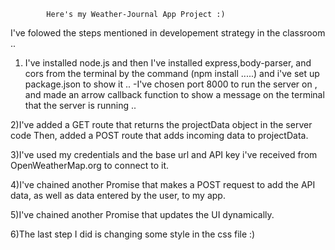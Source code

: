             Here's my Weather-Journal App Project :)


I've folowed the steps mentioned in developement strategy in the classroom .. 
1) I've installed node.js and then I've installed express,body-parser, and cors from the terminal by the command (npm install .....) and i've set up package.json to show it ..
-I've chosen port 8000 to run the server on , and made an arrow callback function to show a message on the terminal that the server is running ..

2)I've added a GET route that returns the projectData object in the server code Then, added a POST route that adds incoming data to projectData.

3)I've used my credentials and the base url and API key i've received from OpenWeatherMap.org to connect to it.

4)I've chained another Promise that makes a POST request to add the API data, as well as data entered by the user, to my app.

5)I've chained another Promise that updates the UI dynamically.

6)The last step I did is changing some style in the css file :)

